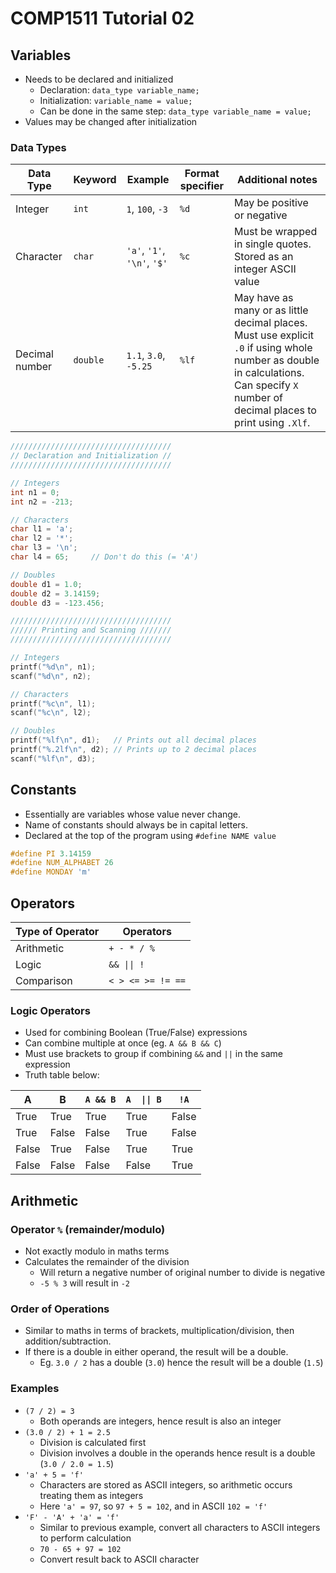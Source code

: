 # COMP1511 Tutorial 02

## Variables

- Needs to be declared and initialized
  - Declaration: `data_type variable_name;`
  - Initialization: `variable_name = value;`
  - Can be done in the same step: `data_type variable_name = value;`
- Values may be changed after initialization

### Data Types

| Data Type      | Keyword  | Example                     | Format specifier | Additional notes                                                                                                                                                                      |
| -------------- | -------- | --------------------------- | ---------------- | ------------------------------------------------------------------------------------------------------------------------------------------------------------------------------------- |
| Integer        | `int`    | `1`, `100`, `-3`            | `%d`             | May be positive or negative                                                                                                                                                           |
| Character      | `char`   | `'a'`, `'1'`, `'\n'`, `'$'` | `%c`             | Must be wrapped in single quotes. Stored as an integer ASCII value                                                                                                                    |
| Decimal number | `double` | `1.1`, `3.0`, `-5.25`       | `%lf`            | May have as many or as little decimal places. Must use explicit `.0` if using whole number as double in calculations. Can specify `X` number of decimal places to print using `.Xlf`. |

```c
////////////////////////////////////
// Declaration and Initialization //
////////////////////////////////////

// Integers
int n1 = 0;
int n2 = -213;

// Characters
char l1 = 'a';
char l2 = '*';
char l3 = '\n';
char l4 = 65;     // Don't do this (= 'A')

// Doubles
double d1 = 1.0;
double d2 = 3.14159;
double d3 = -123.456;

////////////////////////////////////
////// Printing and Scanning ///////
////////////////////////////////////

// Integers
printf("%d\n", n1);
scanf("%d\n", n2);

// Characters
printf("%c\n", l1);
scanf("%c\n", l2);

// Doubles
printf("%lf\n", d1);   // Prints out all decimal places
printf("%.2lf\n", d2); // Prints up to 2 decimal places
scanf("%lf\n", d3);
```

## Constants

- Essentially are variables whose value never change.
- Name of constants should always be in capital letters.
- Declared at the top of the program using `#define NAME value`

```c
#define PI 3.14159
#define NUM_ALPHABET 26
#define MONDAY 'm'
```

## Operators

| Type of Operator | Operators         |
| ---------------- | ----------------- |
| Arithmetic       | `+ - * / %`       |
| Logic            | `&& \|\| !`       |
| Comparison       | `< > <= >= != ==` |

### Logic Operators

- Used for combining Boolean (True/False) expressions
- Can combine multiple at once (eg. `A && B && C`)
- Must use brackets to group if combining `&&` and `||` in the same expression
- Truth table below:

| A     | B     | `A && B` | `A  \|\| B` | `!A`  |
| ----- | ----- | -------- | ----------- | ----- |
| True  | True  | True     | True        | False |
| True  | False | False    | True        | False |
| False | True  | False    | True        | True  |
| False | False | False    | False       | True  |

## Arithmetic

### Operator `%` (remainder/modulo)

- Not exactly modulo in maths terms
- Calculates the remainder of the division
  - Will return a negative number of original number to divide is negative
  - `-5 % 3` will result in `-2`

### Order of Operations

- Similar to maths in terms of brackets, multiplication/division, then addition/subtraction.
- If there is a double in either operand, the result will be a double.
  - Eg. `3.0 / 2` has a double (`3.0`) hence the result will be a double (`1.5`)

### Examples

- `(7 / 2) = 3`
  - Both operands are integers, hence result is also an integer
- `(3.0 / 2) + 1 = 2.5`
  - Division is calculated first
  - Division involves a double in the operands hence result is a double (`3.0 / 2.0 = 1.5`)
- `'a' + 5 = 'f'`
  - Characters are stored as ASCII integers, so arithmetic occurs treating them as integers
  - Here `'a' = 97`, so `97 + 5 = 102`, and in ASCII `102 = 'f'`
- `'F' - 'A' + 'a' = 'f'`
  - Similar to previous example, convert all characters to ASCII integers to perform calculation
  - `70 - 65 + 97 = 102`
  - Convert result back to ASCII character
